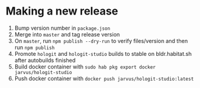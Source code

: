 # Making a new release

1. Bump version number in `package.json`
1. Merge into `master` and tag release version
1. On `master`, run `npm publish --dry-run` to verify files/version and then run `npm publish`
1. Promote `hologit` and `hologit-studio` builds to stable on bldr.habitat.sh after autobuilds finished
1. Build docker container with `sudo hab pkg export docker jarvus/hologit-studio`
1. Push docker container with `docker push jarvus/hologit-studio:latest`
